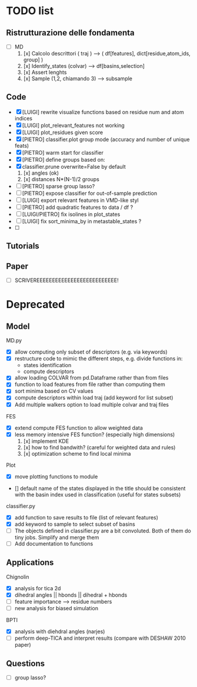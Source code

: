 # TODO list

## Ristrutturazione delle fondamenta

* [ ] MD
  1. [x] Calcolo descrittori ( traj ) --> ( df[features], dict[residue,atom_ids, group] )
  2. [x] Identify_states (colvar) --> df[basins,selection]
  3. [x] Assert lenghts 
  4. [x] Sample (1,2, chiamando 3) --> subsample

## Code

* [X] [LUIGI] rewrite visualize functions based on residue num and atom indices
* [X] [LUIGI] plot_relevant_features not working
* [X] [LUIGI] plot_residues given score
* [x] [PIETRO] classifier.plot group mode (accuracy and number of unique feats)
* [x] [PIETRO] warm start for classifier
* [x] [PIETRO] define groups based on:
* [x] classifier.prune overwrite=False by default
  1. [x] angles (ok)
  2. [x] distances N*(N-1)/2 groups  
* [ ] [PIETRO] sparse group lasso?
* [ ] [PIETRO] expose classifier for out-of-sample prediction
* [ ] [LUIGI] export relevant features in VMD-like styl
* [ ] [PIETRO] add quadratic features to data / df ?  
* [ ] [LUIGI/PIETRO] fix isolines in plot_states
* [ ] [LUIGI] fix sort_minima_by in metastable_states ?
* [ ] 

## Tutorials


## Paper
* [ ] SCRIVEREEEEEEEEEEEEEEEEEEEEEEEEEE!


# Deprecated


## Model

MD.py
* [X] allow computing only subset of descriptors (e.g. via keywords)
* [X] restructure code to mimic the different steps, e.g. divide functions in:
  - states identification
  - compute descriptors
* [x] allow loading COLVAR from pd.Dataframe rather than from files
* [X] function to load features from file rather than computing them
* [X] sort minima based on CV values
* [X] compute descriptors within load traj (add keyword for list subset)
* [X] Add multiple walkers option to load multiple colvar and traj files

FES
* [x] extend compute FES function to allow weighted data
* [x] less memory intensive FES function? (especially high dimensions)
  1. [x] implement KDE
  2. [x] how to find bandwith? (careful for weighted data and rules)
  3. [x] optimization scheme to find local minima

Plot
* [x] move plotting functions to module
* [] default name of the states displayed in the title should be consistent with the basin index used in classification (useful for states subsets)

classifier.py
* [x] add function to save results to file (list of relevant features)
* [x] add keyword to sample to select subset of basins
* [ ] The objects defined in classifier.py are a bit convoluted. Both of them do tiny jobs. Simplify and merge them
* [ ] Add documentation to functions

## Applications

Chignolin
* [x] analysis for tica 2d 
* [x] dihedral angles || hbonds || dihedral + hbonds
* [ ] feature importance --> residue numbers
* [ ] new analysis for biased simulation

BPTI 
* [X] analysis with diehdral angles (narjes)
* [ ] perform deep-TICA and interpret results (compare with DESHAW 2010 paper)

## Questions

* [ ] group lasso? 

